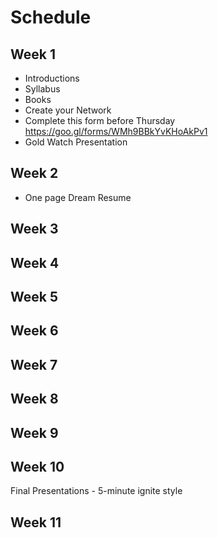 # Schedule

## Week 1
- Introductions
- Syllabus
- Books
- Create your Network
- Complete this form before Thursday https://goo.gl/forms/WMh9BBkYvKHoAkPv1
- Gold Watch Presentation
## Week 2
- One page Dream Resume

## Week 3

## Week 4

## Week 5

## Week 6

## Week 7

## Week 8

## Week 9

## Week 10
Final Presentations - 5-minute ignite style

## Week 11
